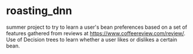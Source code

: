 # roasting_dnn

summer project to try to learn a user's bean preferences based on a set of features gathered from reviews at https://www.coffeereview.com/review/. Use of Decision trees to learn whether a user likes or dislikes a certain bean. 

